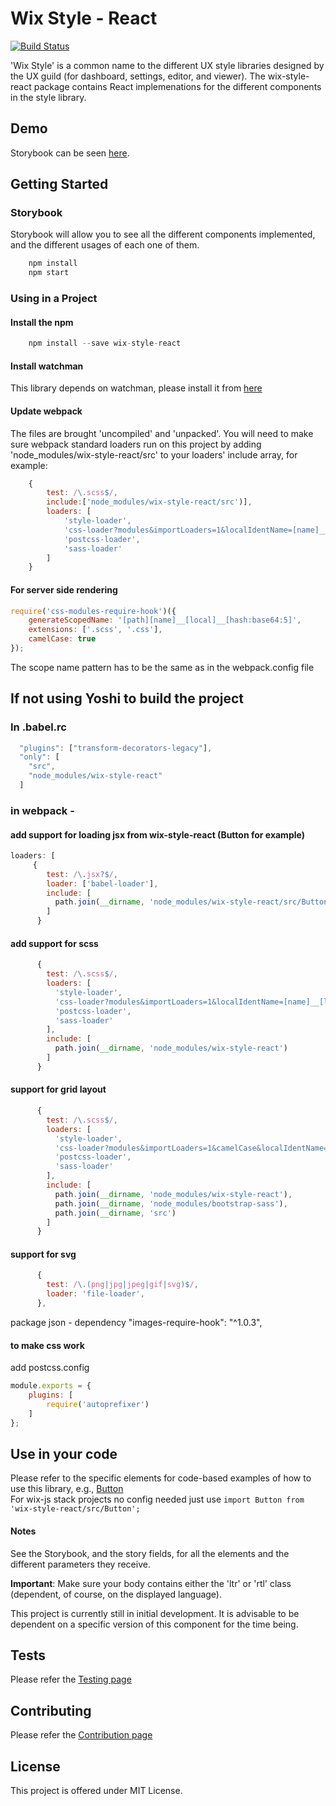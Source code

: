 # Wix Style - React

[![Build Status](https://travis-ci.org/wix/wix-style-react.svg?branch=master)](https://travis-ci.org/wix/wix-style-react)

'Wix Style' is a common name to the different UX style libraries designed by the UX guild (for dashboard, settings, editor, and viewer). The wix-style-react package contains React implemenations for the different components in the style library.

## Demo
Storybook can be seen [here](https://wix.github.io/wix-style-react/?selectedKind=1.%20Inputs&selectedStory=1.1%20Standard&full=0&down=0&left=1&panelRight=0).

## Getting Started
### Storybook
Storybook will allow you to see all the different components implemented, and the different usages of each one of them.
```javascript
    npm install
    npm start
```
### Using in a Project
#### Install the npm
```javascript
    npm install --save wix-style-react
```
#### Install watchman
This library depends on watchman, please install it from [here](https://facebook.github.io/watchman/docs/install.html)

#### Update webpack
The files are brought 'uncompiled' and 'unpacked'. You will need to make sure webpack standard loaders run on this project by adding 'node_modules/wix-style-react/src' to your loaders' include array, for example:
```javascript
    {
        test: /\.scss$/,
        include:['node_modules/wix-style-react/src')],
        loaders: [
            'style-loader',
            'css-loader?modules&importLoaders=1&localIdentName=[name]__[local]___[hash:base64:5]',
            'postcss-loader',
            'sass-loader'
        ]
    }
```

#### For server side rendering
```javascript
require('css-modules-require-hook')({
    generateScopedName: '[path][name]__[local]__[hash:base64:5]',
    extensions: ['.scss', '.css'],
    camelCase: true
});
```
The scope name pattern has to be the same as in the webpack.config file

## If not using Yoshi to build the project
### In .babel.rc
```javascript
  "plugins": ["transform-decorators-legacy"],
  "only": [
    "src",
    "node_modules/wix-style-react"
  ]
```
### in webpack - 
#### add support for loading jsx from wix-style-react (Button for example)
```javascript
loaders: [
     {
        test: /\.jsx?$/,
        loader: ['babel-loader'],
        include: [
          path.join(__dirname, 'node_modules/wix-style-react/src/Button')
        ]
      }
```
#### add support for scss
```javascript
      {
        test: /\.scss$/,
        loaders: [
          'style-loader',
          'css-loader?modules&importLoaders=1&localIdentName=[name]__[local]___[hash:base64:5]',
          'postcss-loader',
          'sass-loader'
        ],
        include: [
          path.join(__dirname, 'node_modules/wix-style-react')
        ]
      }
```

#### support for grid layout
```javascript
      {
        test: /\.scss$/,
        loaders: [
          'style-loader',
          'css-loader?modules&importLoaders=1&camelCase&localIdentName=[name]__[local]__[hash:base64:5]',
          'postcss-loader',
          'sass-loader'
        ],
        include: [
          path.join(__dirname, 'node_modules/wix-style-react'),
          path.join(__dirname, 'node_modules/bootstrap-sass'),
          path.join(__dirname, 'src')
        ]
      }
```
#### support for svg
```javascript
      {
        test: /\.(png|jpg|jpeg|gif|svg)$/,
        loader: 'file-loader',
      },
```
package json - dependency 
"images-require-hook": "^1.0.3",

#### to make css work
add postcss.config

```javascript
module.exports = {
    plugins: [
        require('autoprefixer')
    ]
};
```

## Use in your code
Please refer to the specific elements for code-based examples of how to use this library, e.g., [Button](https://wix.github.io/wix-style-react/?selectedKind=3.%20Buttons&selectedStory=3.1%20Standard&full=0&down=0&left=1&panelRight=0)  
For wix-js stack projects no config needed just use ```import Button from 'wix-style-react/src/Button';```


#### Notes
See the Storybook, and the story fields, for all the elements and the different parameters they receive.

__Important__: Make sure your body contains either the 'ltr' or 'rtl' class (dependent, of course, on the displayed language).

This project is currently still in initial development. It is advisable to be dependent on a specific version of this component for the time being.

## Tests
Please refer the [Testing page](https://wix.github.io/wix-style-react/?selectedKind=Introduction&selectedStory=Testing&full=0&down=0&left=1&panelRight=0)

## Contributing
Please refer the [Contribution page](https://wix.github.io/wix-style-react/?selectedKind=Introduction&selectedStory=Contribution&full=0&down=0&left=1&panelRight=0)

## License
This project is offered under MIT License.
